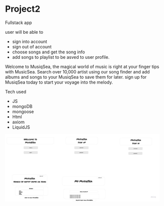 # Project2
Fullstack app

user will be able to 
- sign into account 
- sign out of account 
- choose songs and get the song info 
- add songs to playlist to be asved to user profile. 

Welcome to MusiqSea, the magical world of music is right at your finger tips with MusicSea. Search over 10,000 artist using our song finder and add albums and songs to your MusiqSea to save them for later. 
sign up for MusiqSea today to start your voyage into the melody.

Tech used

- JS
- mongoDB
- mongoose
- Html
- axiom
- LiquidJS

![alt text-larger](Images/Untitled-2.jpg)
